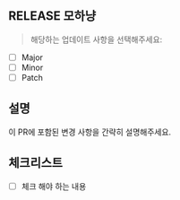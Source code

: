## RELEASE 모하냥

> 해당하는 업데이트 사항을 선택해주세요:

- [ ] Major
- [ ] Minor
- [ ] Patch

## 설명

이 PR에 포함된 변경 사항을 간략히 설명해주세요.

## 체크리스트

- [ ] 체크 해야 하는 내용